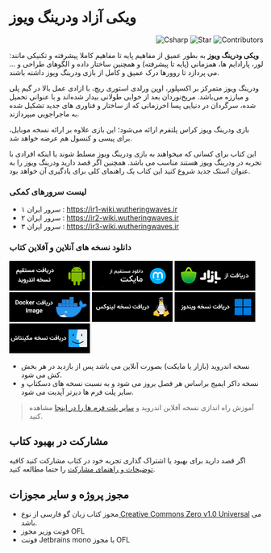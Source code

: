 # ویکی آزاد ودرینگ ویوز

<p align="end">
  <img alt="Csharp" src="https://persian-badge.vercel.app/api/badge/سی شارپ-00ADD8?logo=Csharp&logoColor=white">
  <img alt="Star" src="https://persian-badge.vercel.app/api/github/stars/GachaIR/wutheringwaves?logoColor=white">
  <img alt="Contributors" src="https://persian-badge.vercel.app/api/github/contributors/GachaIR/wutheringwaves?logoColor=white">
</p>

**ویکی ودرینگ ویوز** به بطور عمیق از مفاهیم پایه تا مفاهیم کاملا پیشرفته و تکنیکی مانند: لور، پارادایم ها، همزمانی (پایه تا پیشرفته) و همچنین ساختار داده و الگوهای طراحی و ... می پردازد تا روورها درک عمیق و کامل از بازی ودرینگ ویوز داشته باشند.

ودرینگ ویوز متمرکز بر اکسپلور، اوپن ورلدی استوری ریچ، با ازادی عمل بالا در گیم پلی و مبارزه می‌باشد. مریخ‌نوردان بعد از خوابی طولانی بیدار شده‌اند و با عنوانی تحمیل شده، سرگردان در دنیایی پسا اخرزمانی که از ساختار و فناوری های جدید تشکیل شده به ماجراجویی میپردازند.

بازی ودرینگ ویوز کراس پلتفرم ارائه می‌شود؛ این بازی علاوه بر ارائه نسخه موبایل، برای پیسی و کنسول هم عرضه خواهد شد.

این کتاب برای کسانی که میخواهند به بازی ودرینگ ویوز مسلط شوند یا اینکه افرادی با تجربه در ودرینگ ویوز هستند مناسب می باشد. همچنین اگر قصد دارید ودرینگ ویوز را به عنوان استک جدید شروع کنید این کتاب یک راهنمای کلی برای یادگیری آن خواهد بود.

### لیست سرورهای کمکی

- سرور ایران ۱ : https://ir1-wiki.wutheringwaves.ir
- سرور ایران ۲ : https://ir2-wiki.wutheringwaves.ir
- سرور ایران ۳ : https://ir3-wiki.wutheringwaves.ir


### دانلود نسخه های آنلاین و آفلاین کتاب

[![direct download](static/assets/img/dl/dl.png)](https://github.com/GachaIR/android-book/releases) [![myket](static/assets/img/dl/myket.png)](https://myket.ir/app/com.farsi.book) [![cafebazzar](static/assets/img/dl/bazzar.png)](https://cafebazaar.ir/app/com.gofarsi.book) [![docker](static/assets/img/dl/docker.png)](https://hub.docker.com/r/farsi/book) [![linux](static/assets/img/dl/linux.png)](https://github.com/Farsi/book/releases) [![windows](static/assets/img/dl/windows.png)](https://github.com/Farsi/book/releases) [![mac](static/assets/img/dl/mac.png)](https://github.com/Farsi/book/releases)

- نسخه اندروید (بازار یا مایکت) بصورت آنلاین می باشد پس از بازدید در هر بخش کش می شود.
- نسخه داکر ایمیج براساس هر فصل بروز می شود و به نسبت نسخه های دسکتاپ و سایر پلت فرم ها دیرتر آپدیت می شود.

> آموزش راه اندازی نسخه آفلاین اندروید و [سایر پلت فرم ها را در اینجا](https://github.com/GachaIR/wutheringwaves/wiki/%D8%A2%D9%85%D9%88%D8%B2%D8%B4-%D8%A7%D8%B3%D8%AA%D9%81%D8%A7%D8%AF%D9%87-%D8%A7%D8%B2-%D9%86%D8%B3%D8%AE%D9%87-%D8%A2%D9%81%D9%84%D8%A7%DB%8C%D9%86-%DA%A9%D8%AA%D8%A7%D8%A8) مشاهده کنید.

## مشارکت در بهبود کتاب

اگر قصد دارید برای بهبود یا اشتراک گذاری تجربه خود در کتاب مشارکت کنید کافیه [توضیحات و راهنمای مشارکت](https://github.com/GachaIR/wutheringwaves/blob/main/COUNTRIBUTING.md) را حتما مطالعه کنید.

## مجوز پروژه و سایر مجوزات

- مجوز کتاب زبان گو فارسی از نوع[ Creative Commons Zero v1.0 Universal](https://github.com/GachaIR/wutheringwaves/blob/main/LICENSE) می باشد.
- فونت وزیر مجوز OFL
- فونت Jetbrains mono با مجوز OFL
